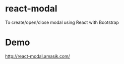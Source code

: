 # react-modal
To create/open/close modal using React with Bootstrap

# Demo
http://react-modal.amasik.com/
